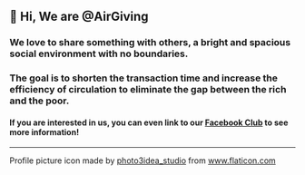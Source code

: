 ## 👋 Hi, We are @AirGiving

### We love to share something with others, a bright and spacious social environment with no boundaries.
### The goal is to shorten the transaction time and increase the efficiency of circulation to eliminate the gap between the rich and the poor.

#### If you are interested in us, you can even link to our [Facebook Club](https://www.facebook.com/groups/904568103711051) to see more information!

---
Profile picture icon made by <a href="" title="photo3idea_studio">photo3idea_studio</a> from <a href="https://www.flaticon.com/" title="Flaticon">www.flaticon.com</a>
<!---
AirGiving/AirGiving is a ✨ special ✨ repository because its `README.md` (this file) appears on your GitHub profile.
You can click the Preview link to take a look at your changes.
--->
